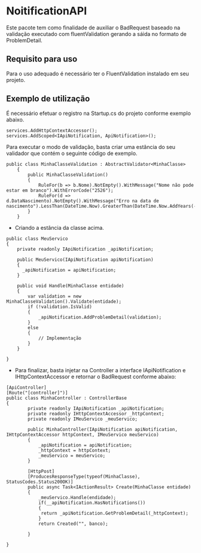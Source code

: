 # NoitificationAPI 

Este pacote tem como finalidade de auxiliar o BadRequest baseado na validação executado com fluentValidation gerando a sáida no formato de ProblemDetail.

## Requisito para uso
Para o uso adequado é necessário ter o FluentValidation instalado em seu projeto.

## Exemplo de utilização
É necessário efetuar o registro na Startup.cs do projeto conforme exemplo abaixo. 

```
services.AddHttpContextAccessor();
services.AddScoped<IApiNotification, ApiNotification>();
```

Para executar o modo de validação, basta criar uma estância do seu validador que contém o seguinte código de exemplo.
```
public class MinhaClasseValidation : AbstractValidator<MinhaClasse>
    {
        public MinhaClasseValidation()
        {
            RuleFor(b => b.Nome).NotEmpty().WithMessage("Nome não pode estar em branco").WithErrorCode("2526");
            RuleFor(d => d.DataNascimento).NotEmpty().WithMessage("Erro na data de nascimento").LessThan(DateTime.Now).GreaterThan(DateTime.Now.AddYears(-130)).WithErrorCode("3310");
        }
    }
```
- Criando a estância da classe acima.

```
public class MeuServico
{
    private readonly IApiNotification _apiNotification;
     
    public MeuServico(IApiNotification apiNotification)
    {
      _apiNotification = apiNotification;
    }

    public void Handle(MinhaClasse entidade)
    {
        var validation = new MinhaClasseValidation().Validate(entidade);
        if (!validation.IsValid)
        {
            _apiNotification.AddProblemDetail(validation);
        }
        else
        {
            // Implementação
        }
    }

}
```

- Para finalizar, basta injetar na Controller a interface IApiNotification e IHttpContextAccessor
e retornar o BadRequest conforme abaixo:
```
[ApiController]
[Route("[controller]")]
public class MinhaController : ControllerBase
{
        private readonly IApiNotification _apiNotification;
        private readonly IHttpContextAccessor _httpContext;
        private readonly IMeuServico _meuServico;

        public MinhaController(IApiNotification apiNotification, IHttpContextAccessor httpContext, IMeuServico meuServico)
        {
            _apiNotification = apiNotification;
            _httpContext = httpContext;
            _meuServico = meuServico;
        }

        [HttpPost]
        [ProducesResponseType(typeof(MinhaClasse), StatusCodes.Status200OK)]
        public async Task<IActionResult> Create(MinhaClasse entidade)
        {
            _meuServico.Handle(endidade); 
            if(__apiNotification.HasNotifications())
            {
             return _apiNotification.GetProblemDetail(_httpContext);
            }
            return Created("", banco);

        }

}
```